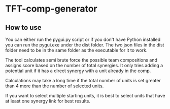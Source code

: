 # TFT-comp-generator

## How to use

You can either run the pygui.py script or if you don't have Python installed you can run the pygui.exe under the dist folder. The two json files in the dist folder need to be in the same folder as the executable for it to work.

The tool calculates semi brute force the possible team compositions and assigns score based on the number of total synergies. It only tries adding a potential unit if it has a direct synergy with a unit already in the comp.

Calculations may take a long time if the total number of units is set greater than 4 more than the number of selected units.

If you want to select multiple starting units, it is best to select units that have at least one synergy link for best results.

